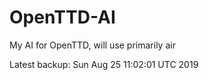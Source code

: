 # OpenTTD-AI
My AI for OpenTTD, will use primarily air

Latest backup: Sun Aug 25 11:02:01 UTC 2019
